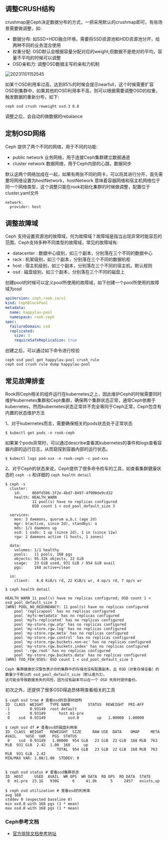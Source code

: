
## **调整CRUSH结构**

crushmap是Ceph决定数据分布的方式，一把采用默认的crushmap即可，有些场景需要做调整，如:

- 数据分布: 如SSD+HDD融合环境，需要将SSD资源池和HDD资源池分开，给两种不同的业务混合使用
- 权重分配: OSD默认会根据容量分配对应的weight,但数据不是绝对的平均，容量不平均的时候可以调整
- OSD亲和力: 调整OSD数据主写的亲和力机制

![20231101152545](https://barry-boy-1311671045.cos.ap-beijing.myqcloud.com/blog/20231101152545.png)

如某个OSD利用率过高，达到85%的时候会提示nearfull，这个时候需要扩容OSD到集群中，如果其他的OSD利用率不高，则可以根据需要调整OSD的权重，触发数据的重新分布，如下:

```
ceph osd crush reweight osd.3 0.8
```
调整之后，会自动的做数据的rebalance

## **定制OSD网络**

Ceph 提供了两个不同的网络，用于不同的功能:

- public network 业务网络，用于连接Ceph集群建立数据通道
- cluster network 数据网络，用于Ceph内部的心跳，数据同步

默认这两个网络加成在一起，如果有两张不同的网卡，可以将其进行分开，首先需要将网络设置为hostNetwork，hostNetwork 意味着容器网络和宿主机网络位于同一个网络类型，这个调整只能在rook初始化集群的时候做调整，配置位于cluster.yaml文件

```
network:
  provider: host
```

## **调整故障域**

Ceph 支持设置资源池的故障域，何为故障域？故障域是指当出现异常时能容忍的范围，Ceph支持多种不同类型的故障域，常见的故障域有:

- datacenter : 数据中心级别，如三个副本，分别落在三个不同的数据中心
- rack : 机架级别，如三个副本，分别落在三个不同的数据机柜
- host : 宿主机级别，如三个副本，分别落在三个不同的宿主机，默认规则
- osd  : 磁盘级别，如三个副本，分别落在三个不同的磁盘上

创建pool的时候可以定义pool所使用的故障域，如下创建一个pool所使用的故障域为osd

```yaml
apiVersion: ceph.rook.io/v1
kind: CephBlockPool
metadata:
  name: happylau-pool
  namespace: rook-ceph
spec:
  failureDomain: osd
  replicated:
    size: 3
    requireSafeReplicaSize: true
```
创建之后，可以通过如下命令进行校验

```
ceph osd pool get happylau-pool crush_rule
ceph osd crush rule dump happylau-pool
```

## **常见故障排查**

Rook将Ceph相关的组件运行在kubernetes之上，因此维护Ceph的时候需要同时维护kubernetes集群和Ceph集群，确保两个集群状态正常，通常Ceph依赖于kubernetes，然而kubernetes状态正常并不完全等同于Ceph正常，Ceph包含有内置的状态维护方法

1、对于kubernetes而言，需要确保相关的pods状态处于正常状态

```shell
$ kubectl get pods -n rook-ceph
```
如果某个pods异常时，可以通过describe查看其kubernetes的事件和logs查看容器内部的运行日志，从而窥探到容器内部的运行状态。

```
$ kubectl logs pod-xxx -n rook-ceph -c pod-xxx
```
2、对于Ceph的状态来说，Ceph提供了很多命令检车的工具，如查看集群健康状态的 `ceph -s` 和详细的 `ceph health detail`

```shell
$ ceph -s
  cluster:
    id:     860fd586-3f2e-4bd7-8497-4f900de9cd32
    health: HEALTH_WARN
            11 pool(s) have no replicas configured
            OSD count 1 < osd_pool_default_size 3

  services:
    mon: 3 daemons, quorum a,b,c (age 2d)
    mgr: b(active, since 2d), standbys: a
    mds: 1/1 daemons up
    osd: 1 osds: 1 up (since 2d), 1 in (since 11w)
    rgw: 2 daemons active (1 hosts, 1 zones)

  data:
    volumes: 1/1 healthy
    pools:   11 pools, 168 pgs
    objects: 95.32k objects, 22 GiB
    usage:   23 GiB used, 931 GiB / 954 GiB avail
    pgs:     168 active+clean

  io:
    client:   6.0 KiB/s rd, 22 KiB/s wr, 4 op/s rd, 7 op/s wr

$ ceph health detail

HEALTH_WARN 11 pool(s) have no replicas configured; OSD count 1 < osd_pool_default_size 3
[WRN] POOL_NO_REDUNDANCY: 11 pool(s) have no replicas configured
    pool 'replicapool' has no replicas configured
    pool 'myfs-metadata' has no replicas configured
    pool 'myfs-replicated' has no replicas configured
    pool 'my-store.rgw.otp' has no replicas configured
    pool 'my-store.rgw.log' has no replicas configured
    pool 'my-store.rgw.meta' has no replicas configured
    pool 'my-store.rgw.control' has no replicas configured
    pool 'my-store.rgw.buckets.non-ec' has no replicas configured
    pool 'my-store.rgw.buckets.index' has no replicas configured
    pool '.rgw.root' has no replicas configured
    pool 'my-store.rgw.buckets.data' has no replicas configured
[WRN] TOO_FEW_OSDS: OSD count 1 < osd_pool_default_size 3

Ceph 集群健康状况警告表示你的集群中的存储池没有配置副本，且 OSD（对象存储设备）的数量少于默认的 osd_pool_default_size（默认值为3）。
这可能会导致数据丢失的风险，因为没有副本可以在一个 OSD 失败时提供备份。
```

初次之外，还提供了很多OSD得追昂体啊查看相关的工具

```shell
$ ceph osd tree # 查看osd的目录树结构
ID  CLASS  WEIGHT   TYPE NAME        STATUS  REWEIGHT  PRI-AFF
-1         0.93149  root default
-3         0.93149      host m1-pre
 0    ssd  0.93149          osd.0        up   1.00000  1.00000

$ ceph osd df # 查看osd的磁盘利用率
ID  CLASS  WEIGHT   REWEIGHT  SIZE     RAW USE  DATA    OMAP     META     AVAIL    %USE  VAR   PGS  STATUS
 0    ssd  0.93149   1.00000  954 GiB   23 GiB  22 GiB  168 MiB  763 MiB  931 GiB  2.42  1.00  168      up
                       TOTAL  954 GiB   23 GiB  22 GiB  168 MiB  763 MiB  931 GiB  2.42
MIN/MAX VAR: 1.00/1.00  STDDEV: 0


$ ceph osd status # 查看osd集群状态
ID  HOST     USED  AVAIL  WR OPS  WR DATA  RD OPS  RD DATA  STATE
 0  m1.pre  23.1G   930G      6     41.8k      5     2457   exists,up

$ ceph osd utilization # 查看osd的利用率
avg 168
stddev 0 (expected baseline 0)
min osd.0 with 168 pgs (1 * mean)
max osd.0 with 168 pgs (1 * mean)
```

### **Ceph参考文档**

- [官方排除文档参考地址](https://www.rook.io/docs/rook/v1.5/ceph-common-issues.html)